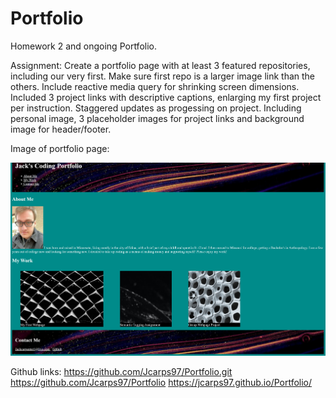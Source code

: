 # Portfolio
Homework 2 and ongoing Portfolio.

Assignment: Create a portfolio page with at least 3 featured repositories, including our very first. Make sure first repo is a larger image link than the others. Include reactive media query for shrinking screen dimensions. 
Included 3 project links with descriptive captions, enlarging my first project per instruction.
Staggered updates as progessing on project.
Including personal image, 3 placeholder images for project links and background image for header/footer.



Image of portfolio page:

<img src="./assets/images/webpagescrnshot.jpeg">


Github links:
https://github.com/Jcarps97/Portfolio.git
https://github.com/Jcarps97/Portfolio
https://jcarps97.github.io/Portfolio/